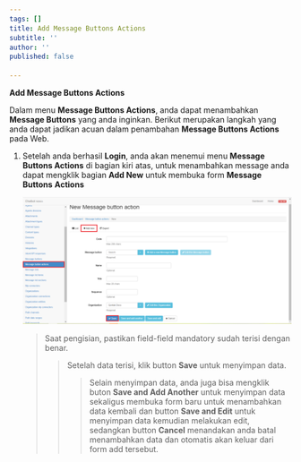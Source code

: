 ```yaml
---
tags: []
title: Add Message Buttons Actions
subtitle: ''
author: ''
published: false

---
```

**Add Message Buttons Actions**

Dalam menu **Message Buttons Actions**, anda dapat menambahkan **Message Buttons** yang anda inginkan. Berikut merupakan langkah yang anda dapat jadikan acuan dalam penambahan **Message Buttons Actions** pada Web.

1. Setelah anda berhasil **Login**, anda akan menemui menu **Message Buttons Actions** di bagian kiri atas, untuk menambahkan message anda dapat mengklik bagian **Add New** untuk membuka form **Message Buttons** **Actions**

   ![](/uploads/messagebuttonsactions1.PNG)

   > Saat pengisian, pastikan field-field mandatory sudah terisi dengan benar.
   >
   > > Setelah data terisi, klik button **Save** untuk menyimpan data.
   > >
   > > > Selain menyimpan data, anda juga bisa mengklik buton **Save and Add Another** untuk menyimpan data sekaligus membuka form baru untuk menambahkan data kembali dan button **Save and Edit** untuk menyimpan data kemudian melakukan edit, sedangkan button **Cancel** menandakan anda batal menambahkan data dan otomatis akan keluar dari form add tersebut.